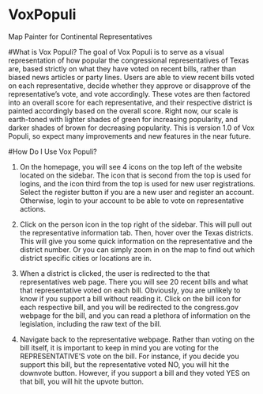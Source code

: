 # VoxPopuli
Map Painter for Continental Representatives



#What is Vox Populi?
The goal of Vox Populi is to serve as a visual representation of how popular the congressional representatives of Texas are, 
based strictly on what they have voted on recent bills, rather than biased news articles or party lines. Users are able to view 
recent bills voted on each representative, decide whether they approve or disapprove of the representative’s vote, and vote accordingly. 
These votes are then factored into an overall score for each representative, and their respective district is painted accordingly based on 
the overall score. Right now, our scale is earth-toned with lighter shades of green for increasing popularity, and darker shades of brown 
for decreasing popularity. This is version 1.0 of Vox Populi, so expect many improvements and new features in the near future.


#How Do I Use Vox Populi?
1.	On the homepage, you will see 4 icons on the top left of the website located on the sidebar. The icon that is second from the 
top is used for logins, and the icon third from the top is used for new user registrations. Select the register button if you are a new user 
and register an account. Otherwise, login to your account to be able to vote on representative actions.


2.	Click on the person icon in the top right of the sidebar. This will pull out the representative information tab. Then, hover 
over the Texas districts. This will give you some quick information on the representative and the district number. Or you can simply 
zoom in on the map to find out which district specific cities or locations are in.


3.	When a district is clicked, the user is redirected to the that representatives web page. There you will see 20 recent bills and 
what that representative voted on each bill. Obviously, you are unlikely to know if you support a bill without reading it. Click on the bill 
icon for each respective bill, and you will be redirected to the congress.gov webpage for the bill, and you can read a plethora of information 
on the legislation, including the raw text of the bill.

4.	Navigate back to the representative webpage. Rather than voting on the bill itself, it is important to keep in mind you are voting 
for the REPRESENTATIVE’S vote on the bill. For instance, if you decide you support this bill, but the representative voted NO, you will 
hit the downvote button. However, if you support a bill and they voted YES on that bill, you will hit the upvote button.
